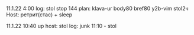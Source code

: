 11.1.22 4:00 
log: stol stop 144
plan: klava-ur body80 bref80 y2b-vim stol2ч
Host: ретрит(стас) + sleep

11.1.22 10:40 up
host: stol
log: junk 11:10 - stol 
